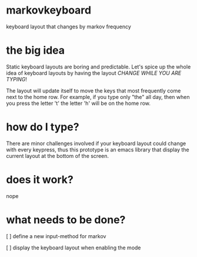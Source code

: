 # markovkeyboard
keyboard layout that changes by markov frequency

# the big idea
Static keyboard layouts are boring and predictable. Let's spice up the whole idea of keyboard layouts by having the layout *CHANGE WHILE YOU ARE TYPING*!

The layout will update itself to move the keys that most frequently come next to the home row. 
For example, if you type only "the" all day, then when you press the letter 't' the letter 'h' will be on the home row.

# how do I type?
There are minor challenges involved if your keyboard layout could change with every keypress, thus this prototype is an emacs library that display the current layout at the bottom of the screen.


# does it work?

nope

# what needs to be done?

[ ] define a new input-method for markov

[ ] display the keyboard layout when enabling the mode
